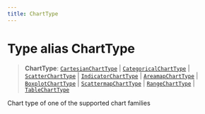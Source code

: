 ```yaml
---
title: ChartType
---
```


# Type alias ChartType

> **ChartType**: [`CartesianChartType`](type-alias.CartesianChartType.md) \| [`CategoricalChartType`](type-alias.CategoricalChartType.md) \| [`ScatterChartType`](type-alias.ScatterChartType.md) \| [`IndicatorChartType`](type-alias.IndicatorChartType.md) \| [`AreamapChartType`](type-alias.AreamapChartType.md) \| [`BoxplotChartType`](type-alias.BoxplotChartType.md) \| [`ScattermapChartType`](type-alias.ScattermapChartType.md) \| [`RangeChartType`](type-alias.RangeChartType.md) \| [`TableChartType`](../../sdk-ui/type-aliases/type-alias.TableChartType.md)

Chart type of one of the supported chart families
